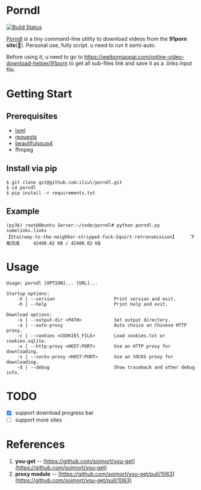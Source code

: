 # Porndl

[![Build Status](https://travis-ci.org/iliul/porndl.svg?branch=dev)](https://travis-ci.org/iliul/porndl)

[Porndl](https://github.com/iliul/porndl) is a tiny command-line utility to download videos from the **91porn  site**(🔞). Personal use, fully script. u need to run it semi-auto. 

Before using it, u need to go to https://weibomiaopai.com/online-video-download-helper/91porn to get all sub-files link and save it as a .links input file. 

# Getting Start

## Prerequisites

* [lxml](https://pypi.python.org/pypi/lxml/3.6.0)
* [requests](https://pypi.python.org/pypi/requests/)
* [beautifulsoup4](https://pypi.python.org/pypi/beautifulsoup4)
* ffmpeg

## Install via pip

```
$ git clone git@github.com:iliul/porndl.git
$ cd porndl
$ pip install -r requirements.txt
```

## Example

```
(py3k) root@Ubuntu Server:~/code/porndl# python porndl.py somelinks.links 
【Stairway-to-the-neighbor-stripped-fuck-Squirt-retransmission】     下载完成     42400.02 KB / 42400.02 KB
```

# Usage

```
Usage: porndl [OPTION]... [URL]...

Startup options:
    -V | --version                      Print version and exit.
    -h | --help                         Print help and exit.
  
Download options:
    -o | --output-dir <PATH>            Set output directory.
    -a | --auto-proxy                   Auto choice an Chinese HTTP proxy.
    -c | --cookies <COOKIES_FILE>       Load cookies.txt or cookies.sqlite.
    -x | --http-proxy <HOST:PORT>       Use an HTTP proxy for downloading.
    -s | --socks-proxy <HOST:PORT>      Use an SOCKS proxy for downloading.
    -d | --debug                        Show traceback and other debug info.
```

# TODO

- [X] support download progress bar
- [ ] support more sites

# References

1. **you-get** -- [https://github.com/soimort/you-get](https://github.com/soimort/you-get)
2. **proxy module** -- [https://github.com/soimort/you-get/pull/1063](https://github.com/soimort/you-get/pull/1063)
